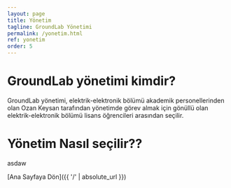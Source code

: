 ```yaml
---
layout: page
title: Yönetim
tagline: GroundLab Yönetimi
permalink: /yonetim.html
ref: yonetim
order: 5
---
```

<h1>GroundLab yönetimi kimdir?</h1>
GroundLab yönetimi, elektrik-elektronik bölümü akademik personellerinden olan Ozan Keysan tarafından yönetimde görev almak için gönüllü olan elektrik-elektronik bölümü lisans öğrencileri arasından seçilir.

<p align="center">
<h1>Yönetim Nasıl seçilir??</h1>
asdaw
</p>
[Ana Sayfaya Dön]({{ '/' | absolute_url }})
